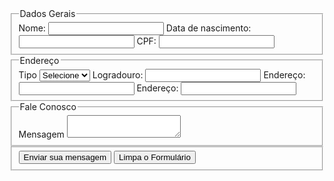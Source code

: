 <!DOCTYPE html>

<HTML>
<head>
  <title> Formulário </title>
</head>

<body>
 <form action="/pagina-processa-dados-do-form" mothod="post">
  <fieldset>
	<legend> Dados Gerais </legend>
	<label for="nome">Nome:</label>
	<input type="text" minlength="3" id="nome"/>
	<label for="data_de_nascimento"> Data de nascimento: </label>
	<input type="text" id="data_de_nascimento"/>	
	<label for="CPF"> CPF: </label>
	<input type="text" minlength="11" id="cpf"/>

 </fieldset>
 
 <fieldset>
	<legend> Endereço </legend>
	<label for="tipo_endereço"> Tipo </label>
	<select id="tipo_endereço">
		<option value="">Selecione</option>
		<option value="">Rua</option>
		<option value="">Estrada</option>
		<option value="">Rodovia</option>
		<option value="">Outros </option>
	</select>
	<label for="logradouro_endereço"> Logradouro: </label>
	<input type="text" id="logradouro_endereço"/>
	<label for="numero_endereço"> Endereço: </label>
	<input type="text" id="numero_endereço" />
	<label for="complemento_endereço"> Endereço: </label>
	<input type="text" id="complemento_endereço" />
	
</fieldset>

<fieldset>
	<legend> Fale Conosco </legend>
	<label for="msg"> Mensagem </label>
	<textarea type="text" id="msg"></textarea>
	
</fieldset>

<fieldset>
	<button type="submit"> Enviar sua mensagem </button>
	<button type="reset"> Limpa o Formulário </button>

</fieldset>
</form>
</body>
</HTML>
